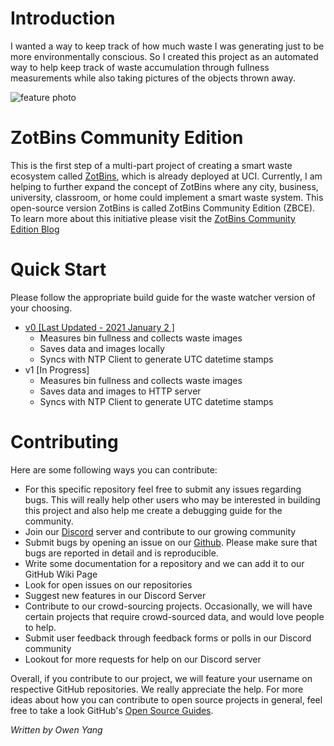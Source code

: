 # Introduction
I wanted a way to keep track of how much waste I was generating just to be more environmentally conscious. So I created this project as an automated way to help keep track of waste accumulation through fullness measurements while also taking pictures of the objects thrown away.

![feature photo](https://raw.githubusercontent.com/zotbins/waste_watcher/main/v0/guide_images/feature_photo.jpg)

# ZotBins Community Edition

This is the first step of a multi-part project of creating a smart waste ecosystem called [ZotBins](https://zotbins.github.io), which is already deployed at UCI. Currently, I am helping to further expand the concept of ZotBins where any city, business, university, classroom, or home could implement a smart waste system. This open-source version ZotBins is called  ZotBins Community Edition (ZBCE). To learn more about this initiative please visit the [ZotBins Community Edition Blog](https://zotbins.github.io/zbceblog/about/)

# Quick Start
Please follow the appropriate build guide for the waste watcher version of your choosing.
- [v0 [Last Updated - 2021 January 2 ]](https://github.com/zotbins/waste_watcher/blob/main/v0/guide.md) 
    - Measures bin fullness and collects waste images
    - Saves data and images locally
    - Syncs with NTP Client to generate UTC datetime stamps
- v1 [In Progress]
    - Measures bin fullness and collects waste images
    - Saves data and images to HTTP server
    - Syncs with NTP Client to generate UTC datetime stamps

# Contributing 

Here are some following ways you can contribute:
- For this specific repository feel free to submit any issues regarding bugs. This will really help other users who may be interested in building this project and also help me create a debugging guide for the community.
- Join our [Discord](https://discord.gg/mGKVVpxTPr) server and contribute to our growing community
- Submit bugs by opening an issue on our [Github](https://github.com/zotbins). Please make sure that bugs are reported in detail and is reproducible.
- Write some documentation for a repository and we can add it to our GitHub Wiki Page
- Look for open issues on our repositories
- Suggest new features in our Discord Server
- Contribute to our crowd-sourcing projects. Occasionally, we will have certain projects that require crowd-sourced data, and would love people to help.
- Submit user feedback through feedback forms or polls in our Discord community
- Lookout for more requests for help on our Discord server

Overall, if you contribute to our project, we will feature your username on respective GitHub repositories. We really appreciate the help. For more ideas about how you can contribute to open source projects in general, feel free to take a look GitHub's [Open Source Guides](https://opensource.guide/how-to-contribute/).

*Written by Owen Yang*
